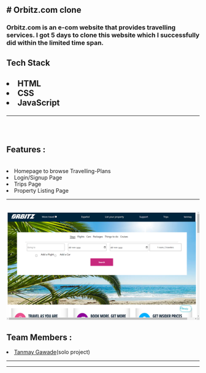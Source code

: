 
<h2># Orbitz.com clone</h2>
<h3> Orbitz.com is an e-com website that provides travelling services. I got 5 days to clone this website which I successfully did within the limited time span.</h3>

<h2>Tech Stack<h2/>
  <li>HTML</li>
  <li>CSS</li>
  <li>JavaScript</li>
  <hr><br>
<h2>Features :</h2><br>
  <li>Homepage to browse Travelling-Plans</li>
  <li>Login/Signup Page</li>
  <li>Trips Page</li>
  <li>Property Listing Page</li>
  <hr><br>
 <img src="ORBITZ.png" alt="Orbitz ScreenShot currently unavailable, working on it"/>
<h2>Team Members :</h2>
  <li><a href="https://github.com/tanmaygawade/Orbitz-clone">Tanmay Gawade</a>(solo project)</li>
  
 <hr><hr>

